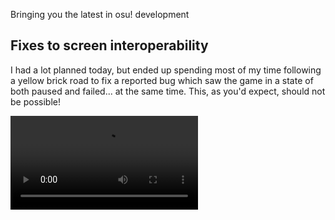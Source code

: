 Bringing you the latest in osu! development

## Fixes to screen interoperability

I had a lot planned today, but ended up spending most of my time following a yellow brick road to fix a reported bug which saw the game in a state of both paused and failed... at the same time. This, as you'd expect, should not be possible!

<video src="//puu.sh/zPoiE/b5699efd40.mp4" controls preload="metadata" />

I spent almost five hours resolving this! It involved some very complex intertwined threading logic (which unfortunately is unavoidable in this context) and saw me finding at least three vaguely related bugs in the process:

- Game screens were [handling escape keys](https://github.com/ppy/osu-framework/pull/639/commits/6b5a00793cd7628671205ba7c5ca5ef0e20f12bc) even when they were not the active screen.
- The actual [threading](https://github.com/ppy/osu/pull/630/commits/94bf1d65b617a8d3c9d40078be0b51440bf14f80) [issues](https://github.com/ppy/osu/pull/630/commits/5f8baf874dd6907d612fdde8b7d6485d24678e93), caused by escape key presses being handled one level higher in the draw hierarchy than expected, in tandom with audio objects (when trated as an interpolating clock source) [not correctly querying](https://github.com/ppy/osu-framework/pull/639/commits/1bcb81a7397cb6dbac8c43f26aa9b49bbbcb02c5) a cached `IsRunning` value.

If you didn't understand any of what I just said, don't worry! Explaining in words is hard... this was a complex situation.

Thanks to [ocboogie](https://github.com/ocboogie) for helping test this and finding an easily reproducible test scenario!

## Fixes to gameplay cursor positioning

Until now, the gameplay cursor would start in a default position, not correctly updating it to the user's current cursor position until the next time the input device was moved. This is really ugly, so I spent some time figuring out how to fix it up.

For a bit of background: all of our input events are event based. This unfortunately means that we can't get an "initial" state for new screens/objects which are created, like the `Player`'s `HitRenderer`. As a temporary solution, we added an interface called `IRequireHighFrequencyMousePosition`. Anything implementing this interface would be guaranteed at least one `MouseMove` event per frame, regardless of whether the cursor was moved or not.

Inside a Player instance, we have a nested InputManager which is used to do key mapping (keys to mouse, mouse to keys etc.) and replay handling (injecting input frames from an external source). The bug here was caused by the fact that nested InputManagers weren't implementing this interface correctly, which meant they wouldn't correctly propagate it down to their children.

Before:

<video src="//puu.sh/zPoiU/6fbe3276b1.mp4" controls preload="metadata" />

After:

<video src="//puu.sh/zPoj1/68cdd5eeb8.mp4" controls preload="metadata" />

May seem insignificant, but every detail counts!

## Fixes to cursor trail display

Until now, the gameplay cursor's trail has been using the audio clock, which can lead to some unexpected results, especially after pausing or on retrying a map. I decoupled the trail from the audio clock in order to fix this, so it should behave a lot closer to how you'd expect it to, regardless of the state of audio playback.

## API in the background...

Have been working with [nekodex](https://github.com/nekodex) on bringing the new API up to speed so we can begin to populate more data in-game. This includes beatmap ratings, fail/retry times, user flags, personal best scores and more. We're almost ready to set things up for testing, so stay tuned for further progress on that.

Oh and yes, these API changes will eventually be exposed for public consumption. We're aiming to provide a much more feature rich API and address the concerns people have with the existing public API over the coming months.

## No release today

While fixing the above issues was some major forward progress as far as stability is concerned, the code has not yet been reviewed so there will be no release today!